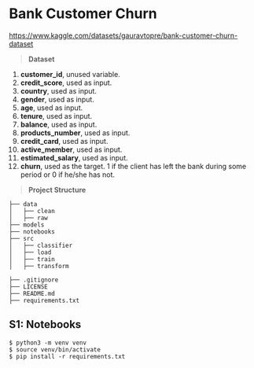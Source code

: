 # Bank Customer Churn

https://www.kaggle.com/datasets/gauravtopre/bank-customer-churn-dataset

> **Dataset**

1. **customer_id**, unused variable.
2. **credit_score**, used as input.
3. **country**, used as input.
4. **gender**, used as input.
5. **age**, used as input.
6. **tenure**, used as input.
7. **balance**, used as input.
8. **products_number**, used as input.
9. **credit_card**, used as input.
10. **active_member**, used as input.
11. **estimated_salary**, used as input.
12. **churn**, used as the target. 1 if the client has left the bank during some period or 0 if he/she has not.

> **Project Structure**

    ├── data
    │   ├── clean
    │   ├── raw
    ├── models
    ├── notebooks
    ├── src
    │   ├── classifier
    │   ├── load
    │   ├── train
    │   ├── transform
    
    ├── .gitignore
    ├── LICENSE
    ├── README.md
    ├── requirements.txt

## S1: Notebooks

```
$ python3 -m venv venv
$ source venv/bin/activate
$ pip install -r requirements.txt
```
